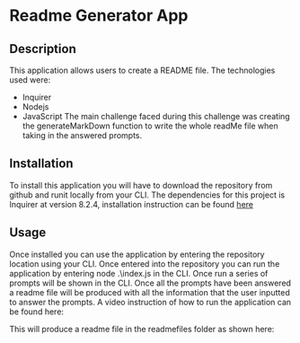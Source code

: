 # Readme Generator App

## Description

This application allows users to create a README file. The technologies used were:

- Inquirer
- Nodejs
- JavaScript
  The main challenge faced during this challenge was creating the generateMarkDown function to write the whole readMe file when taking in the answered prompts.

## Installation

To install this application you will have to download the repository from github and runit locally from your CLI.
The dependencies for this project is Inquirer at version 8.2.4, installation instruction can be found [here](https://www.npmjs.com/package/inquirer/v/8.2.4)

## Usage

Once installed you can use the application by entering the repository location using your CLI. Once entered into the repository you can run the application by entering node .\index.js in the CLI.
Once run a series of prompts will be shown in the CLI. Once all the prompts have been answered a readme file will be produced with all the information that the user inputted to answer the prompts.
A video instruction of how to run the application can be found here:

This will produce a readme file in the readmefiles folder as shown here:
